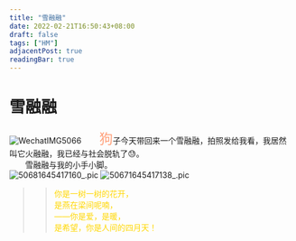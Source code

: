 ```yaml
---
title: "雪融融"
date: 2022-02-21T16:50:43+08:00
draft: false
tags: ["HM"]
adjacentPost: true
readingBar: true
---
```

# 雪融融
![WechatIMG5066](https://cdn.jsdelivr.net/gh/imum-me/img@main/uPic/WechatIMG5066.jpeg)
&emsp;&emsp;<font size=5 color=#ffa07a>狗</font>子今天带回来一个雪融融，拍照发给我看，我居然叫它火融融，我已经与社会脱轨了😓。<br>
&emsp;&emsp;雪融融与我的小手小脚。<br>
![50681645417160_.pic](https://cdn.jsdelivr.net/gh/imum-me/img@main/uPic/50681645417160_.pic.jpg)
![50671645417138_.pic](https://cdn.jsdelivr.net/gh/imum-me/img@main/uPic/50671645417138_.pic.jpg)
> > <font color=#ffd700>你是一树一树的花开，<br>
> > 是燕在梁间呢喃，<br>
> > ——你是爱，是暖，<br>
> > 是希望，你是人间的四月天！</font><br>